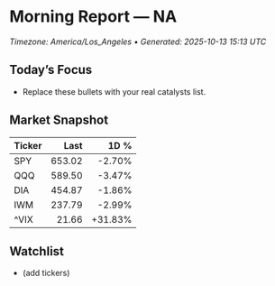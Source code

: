 # Morning Report — NA
_Timezone: America/Los_Angeles • Generated: 2025-10-13 15:13 UTC_

## Today’s Focus
- Replace these bullets with your real catalysts list.

## Market Snapshot
| Ticker | Last | 1D % |
|---|---:|---:|
| SPY | 653.02 | -2.70% |
| QQQ | 589.50 | -3.47% |
| DIA | 454.87 | -1.86% |
| IWM | 237.79 | -2.99% |
| ^VIX | 21.66 | +31.83% |

## Watchlist
- (add tickers)
